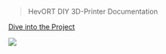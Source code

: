 ><span class="hevort">HevORT</span> DIY 3D-Printer Documentation

[Dive into the Project](pages/home.md ':class=cover-button')

![](../images/cover-background.jpg)